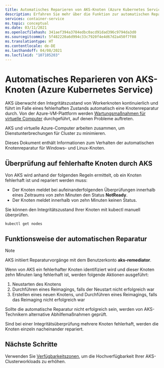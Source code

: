 ```yaml
---
title: Automatisches Reparieren von AKS-Knoten (Azure Kubernetes Service)
description: Erfahren Sie mehr über die Funktion zur automatischen Reparatur von Knoten und darüber, wie AKS fehlerhafte Workerknoten korrigiert.
services: container-service
ms.topic: conceptual
ms.date: 03/11/2021
ms.openlocfilehash: 341aef394a3784edbc0acd91dad396c9794da3d0
ms.sourcegitcommit: 5f482220a6d994c33c7920f4e4d67d2a450f7f08
ms.translationtype: HT
ms.contentlocale: de-DE
ms.lasthandoff: 04/08/2021
ms.locfileid: "107105203"
---
```

# <a name="azure-kubernetes-service-aks-node-auto-repair"></a>Automatisches Reparieren von AKS-Knoten (Azure Kubernetes Service)

AKS überwacht den Integritätszustand von Workerknoten kontinuierlich und führt im Falle eines fehlerhaften Zustands automatisch eine Knotenreparatur durch. Von der Azure-VM-Plattform werden [Wartungsmaßnahmen für virtuelle Computer][vm-updates] durchgeführt, auf denen Probleme auftreten. 

AKS und virtuelle Azure-Computer arbeiten zusammen, um Dienstunterbrechungen für Cluster zu minimieren.

Dieses Dokument enthält Informationen zum Verhalten der automatischen Knotenreparatur für Windows- und Linux-Knoten. 

## <a name="how-aks-checks-for-unhealthy-nodes"></a>Überprüfung auf fehlerhafte Knoten durch AKS

Von AKS wird anhand der folgenden Regeln ermittelt, ob ein Knoten fehlerhaft ist und repariert werden muss: 
* Der Knoten meldet bei aufeinanderfolgenden Überprüfungen innerhalb eines Zeitraums von zehn Minuten den Status **NotReady**.
* Der Knoten meldet innerhalb von zehn Minuten keinen Status.

Sie können den Integritätszustand Ihrer Knoten mit kubectl manuell überprüfen.

```
kubectl get nodes
```

## <a name="how-automatic-repair-works"></a>Funktionsweise der automatischen Reparatur

> [!Note]
> AKS initiiert Reparaturvorgänge mit dem Benutzerkonto **aks-remediator**.

Wenn von AKS ein fehlerhafter Knoten identifiziert wird und dieser Knoten zehn Minuten lang fehlerhaft ist, werden folgende Aktionen ausgeführt:

1. Neustarten des Knotens
1. Durchführen eines Reimagings, falls der Neustart nicht erfolgreich war
1. Erstellen eines neuen Knotens, und Durchführen eines Reimagings, falls das Reimaging nicht erfolgreich war

Sollte die automatische Reparatur nicht erfolgreich sein, werden von AKS-Technikern alternative Abhilfemaßnahmen geprüft. 

Sind bei einer Integritätsüberprüfung mehrere Knoten fehlerhaft, werden die Knoten einzeln nacheinander repariert.

## <a name="next-steps"></a>Nächste Schritte

Verwenden Sie [Verfügbarkeitszonen][availability-zones], um die Hochverfügbarkeit Ihrer AKS-Clusterworkloads zu erhöhen.

<!-- LINKS - External -->

<!-- LINKS - Internal -->
[availability-zones]: ./availability-zones.md
[vm-updates]: ../virtual-machines/maintenance-and-updates.md
